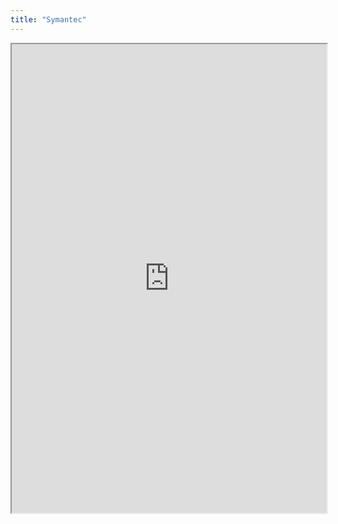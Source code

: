 ```yaml
---
title: "Symantec"
---
```



<iframe height="750" width="100%" src="https://ewelton.github.io/ktest/wiki.html#Symantec"></iframe>
